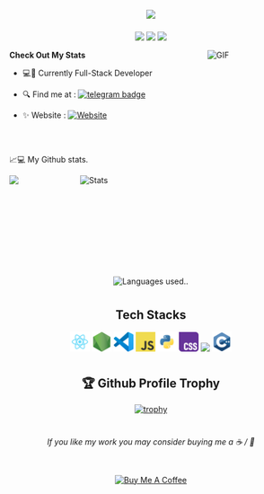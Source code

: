 <!-- ## <div align="right">![visitors](https://visitor-badge.glitch.me/badge?page_id=omkarbhusnale.omkarbhusnale&)</div> -->
<h2 align="center">
  <img src="https://media.giphy.com/media/hvRJCLFzcasrR4ia7z/giphy.gif" width="50px">
   <!-- <a href="https://github.com/omkarbhusnale">Omkar Bhusnale</a> -->
  </img>
 </h2>


<p align="center">
  <a href="https://www.linkedin.com/in/omkarbhusnale/"><img src="https://img.shields.io/badge/LinkedIn-0077B5?style=for-the-badge&logo=linkedin&logoColor=white" height=30></a>
  <a href="mailto:omkar.bhusnale@outlook.com"><img src="https://img.shields.io/badge/Gmail-D14836?style=for-the-badge&logo=gmail&logoColor=white" height=30></a>
  <a href="https://twitter.com/OmkarBhusnale"><img src="https://img.shields.io/badge/Twitter-1DA1F2?style=for-the-badge&logo=twitter&logoColor=white" height=30></a>
</p>

<img align="right" height="225rem" width="30%" alt="GIF" src="https://media.giphy.com/media/USV0ym3bVWQJJmNu3N/giphy.gif" />

**Check Out My Stats**

- 💻🔗 Currently Full-Stack Developer

- 🔍 Find me at :   [![telegram badge](https://img.shields.io/badge/Telegram-30302f?style=flat&logo=telegram)](https://t.me/omkarbhusnale)

- ✨ Website : [![Website](https://img.shields.io/badge/Website-fff?style=flat&logo=web)](https://omkar-bhusnale-portfolio.vercel.app)

<br>

##


 
<!-- ![omkarbhusnale-readme](https://media.giphy.com/media/USV0ym3bVWQJJmNu3N/giphy.gif) -->

📈💻 My Github stats.
<div>
  <img  src="https://github-readme-streak-stats.herokuapp.com/?user=omkarbhusnale&hide_border=true&theme=tokyonight"width="45%" >
  
  <img height="180rem" width="45%" align="right" alt="Stats" src="https://github-readme-stats.vercel.app/api?username=omkarbhusnale&show_icons=true&hide_border=true&theme=tokyonight&count_private=true&include_all_commits=true" />

</div>

<br>

# 

<div>
  <div align="center">
    <img 
      height="180rem" width="45%"
      src="https://github-readme-stats.vercel.app/api/top-langs/?username=omkarbhusnale&layout=compact&theme=dark&hide=JupyterNotebook" 
      alt="Languages used.." />
  </div>
</div>

#

<div align="center">
    <h2>Tech Stacks</h2>
    <code><img height="35rem" src="https://raw.githubusercontent.com/github/explore/80688e429a7d4ef2fca1e82350fe8e3517d3494d/topics/react/react.png" /></code>
    <code><img height="35rem" src="https://raw.githubusercontent.com/github/explore/80688e429a7d4ef2fca1e82350fe8e3517d3494d/topics/nodejs/nodejs.png" /></code>
    <code><img alt="Visual Studio Code" height="35rem" src="https://raw.githubusercontent.com/github/explore/80688e429a7d4ef2fca1e82350fe8e3517d3494d/topics/visual-studio-code/visual-studio-code.png" /></code>
    <code><img height="35rem" src="https://raw.githubusercontent.com/github/explore/80688e429a7d4ef2fca1e82350fe8e3517d3494d/topics/javascript/javascript.png"></code>
    <code><img alt="HTML5" height="35rem" src="https://raw.githubusercontent.com/github/explore/80688e429a7d4ef2fca1e82350fe8e3517d3494d/topics/python/python.png" /></code>
    <code><img alt="CSS3" height="35rem" src="https://raw.githubusercontent.com/github/explore/80688e429a7d4ef2fca1e82350fe8e3517d3494d/topics/css/css.png" /></code>
    <code><img height="35rem" src="https://img.icons8.com/color/2x/bootstrap.png" /></code>
    <code><img height="35rem" src="https://raw.githubusercontent.com/github/explore/80688e429a7d4ef2fca1e82350fe8e3517d3494d/topics/cpp/cpp.png"></code>
  </div>
  
#

<div align="center">
  <h2>🏆 Github Profile Trophy</h2>
  
  [![trophy](https://github-profile-trophy.vercel.app/?username=omkarbhusnale&theme=monokai&margin-w=15&margin-h=15&&no-frame=true&row=1)](https://github.com/ryo-ma/github-profile-trophy)
  
</div>

#

<div align="center">
  
  <i>If you like my work you may consider buying me a ☕ / 🍕</i>
  
  <br>
  
  <a href="https://www.buymeacoffee.com/darksoul231" target="_blank"><img src="https://cdn.buymeacoffee.com/buttons/v2/default-red.png" alt="Buy Me A Coffee"  height=40 ></a>
  
</div>

#
